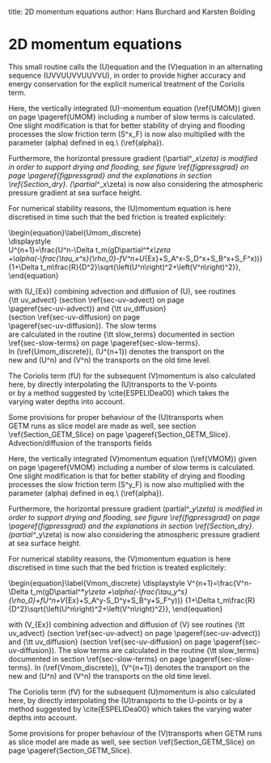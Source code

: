 title: 2D momentum equations
author: Hans Burchard and Karsten Bolding
# 2D momentum equations

This small routine calls the \(U\)equation and the \(V\)equation in an
alternating sequence (UVVUUVVUUVVU), in order to provide higher
accuracy and energy conservation for the explicit numerical treatment
of the Coriolis term.

Here, the vertically integrated \(U\)-momentum equation (\ref{UMOM}) given on page \pageref{UMOM} including a number of slow terms is calculated. One slight modification is that for better stability of drying and flooding processes the slow friction term \(S^x_F\) is now also multiplied with the parameter \(alpha\) defined in eq.\ (\ref{alpha}\).                                                                                                         

Furthermore, the horizontal pressure gradient \(\partial^*_x\zeta\) is modified in order to support drying and flooding, see figure \ref{figpressgrad} on page \pageref{figpressgrad} and the explanations in section \ref{Section_dry}. \(\partial^*_x\zeta\) is now also considering the atmospheric pressure gradient at sea surface height.
                                                                                                                               
For numerical stability reasons, the \(U\)momentum equation is here discretised in time such that the bed friction is treated explicitely:                                                                                           
                                                                                                                                 
\begin{equation}\label{Umom_discrete}                                                                                         
\displaystyle                                                                                                                 
U^{n+1}=\frac{U^n-\Delta t_m(gD\partial^*_x\zeta                                                                              
+\alpha(-\frac{\tau_x^s}{\rho_0}-fV^n+U_{Ex}+S_A^x-S_D^x+S_B^x+S_F^x))}                                                       
{1+\Delta t_m\frac{R}{D^2}\sqrt{\left(U^n\right)^2+\left(V^n\right)^2}},                                                      
\end{equation}                                                                                                                
                                                                                                                                 
with \(U_{Ex}\) combining advection and diffusion of \(U\), see routines                                                          
{\tt uv\_advect} (section \ref{sec-uv-advect} on page                                                                         
\pageref{sec-uv-advect}) and {\tt uv\_diffusion}                                                                              
(section \ref{sec-uv-diffusion} on page                                                                                       
\pageref{sec-uv-diffusion}). The slow terms                                                                                   
are calculated in the routine {\tt slow\_terms} documented in section                                                         
\ref{sec-slow-terms} on page \pageref{sec-slow-terms}.                                                                        
In (\ref{Umom_discrete}), \(U^{n+1}\) denotes the transport on the                                                              
new and \(U^n\) and \(V^n\) the transports on the old time level.                                                                 
                                                                                                                               
The Coriolis term \(fU\) for the subsequent \(V\)momentum is also calculated                                                     
here, by directly interpolating the \(U\)transports to the V-points                                                            
or by a method suggested by \cite{ESPELIDea00} which takes the                                                                
varying water depths into account.                                                                                            
                                                                                                                               
Some provisions for proper behaviour of the \(U\)transports when                                                               
GETM runs as slice model are made as well, see section                                                                        
\ref{Section_GETM_Slice} on page \pageref{Section_GETM_Slice}.                                                                
Advection/diffusion of the transports fields                                                                                   
                                                                                    

Here, the vertically integrated \(V\)momentum equation (\ref{VMOM}) given
on page \pageref{VMOM} including a
number of slow terms is calculated. One slight modification is that
for better stability of drying and flooding processes the slow friction
term \(S^y_F\) is now also multiplied with the parameter \(alpha\) defined
in eq.\ (\ref{alpha}).

Furthermore, the horizontal pressure gradient \(partial^*_y\zeta\) is
modified in order to
support drying and flooding, see figure \ref{figpressgrad} on page
\pageref{figpressgrad} and the explanations in section \ref{Section_dry}.
\(partial^*_y\zeta\) is now also considering the atmospheric pressure
gradient at sea surface height.

For numerical stability reasons, the \(V\)momentum equation is here
discretised in time such that the
bed friction is treated explicitely:

\begin{equation}\label{Vmom_discrete}
\displaystyle
V^{n+1}=\frac{V^n-\Delta t_m(gD\partial^*_y\zeta
+\alpha(-\frac{\tau_y^s}{\rho_0}+fU^n+V_{Ex}+S_A^y-S_D^y+S_B^y+S_F^y))}
{1+\Delta t_m\frac{R}{D^2}\sqrt{\left(U^n\right)^2+\left(V^n\right)^2}},
\end{equation}

with \(V_{Ex}\) combining advection and diffusion of \(V\) see routines
{\tt uv\_advect} (section \ref{sec-uv-advect} on page
\pageref{sec-uv-advect}) and {\tt uv\_diffusion}
(section \ref{sec-uv-diffusion} on page
\pageref{sec-uv-diffusion}). The slow terms
are calculated in the routine {\tt slow\_terms} documented in section
\ref{sec-slow-terms} on page \pageref{sec-slow-terms}.
In (\ref{Vmom_discrete}), \(V^{n+1}\) denotes the transport on the
new and \(U^n\) and \(V^n\) the transports on the old time level.

The Coriolis term \(fV\) for the subsequent \(U\)momentum is also calculated
here, by directly interpolating the \(U\)transports to the U-points
or by a method suggested by \cite{ESPELIDea00} which takes the
varying water depths into account.

Some provisions for proper behaviour of the \(V\)transports when
GETM runs as slice model are made as well, see section
\ref{Section_GETM_Slice} on page \pageref{Section_GETM_Slice}.

